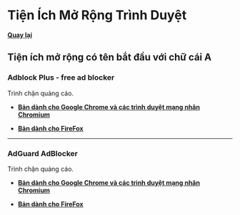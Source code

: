 # Tiện Ích Mở Rộng Trình Duyệt

**[Quay lại](https://khangshirokuma.github.io/TienIchMoRongTrinhDuyet/)**

## Tiện ích mở rộng có tên bắt đầu với chữ cái A

### Adblock Plus - free ad blocker

Trình chặn quảng cáo.

- **[Bản dành cho Google Chrome và các trình duyệt mạng nhân Chromium](https://chromewebstore.google.com/detail/adblock-plus-free-ad-bloc/cfhdojbkjhnklbpkdaibdccddilifddb?hl=vi)**

- **[Bản dành cho FireFox](https://addons.mozilla.org/vi/firefox/addon/adblock-plus/)**

---
### AdGuard AdBlocker

Trình chặn quảng cáo.

- **[Bản dành cho Google Chrome và các trình duyệt mạng nhân Chromium](https://chromewebstore.google.com/detail/adguard-adblocker/bgnkhhnnamicmpeenaelnjfhikgbkllg?hl=vi)**

- **[Bản dành cho FireFox](https://addons.mozilla.org/vi/firefox/addon/adguard-adblocker/)**